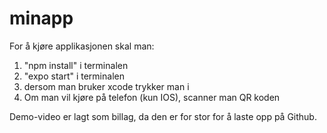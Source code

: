 # minapp
For å kjøre applikasjonen skal man:

1. "npm install" i terminalen
2. "expo start" i terminalen
3. dersom man bruker xcode trykker man i
4. Om man vil kjøre på telefon (kun IOS), scanner man QR koden

Demo-video er lagt som billag, da den er for stor for å laste opp på Github. 




